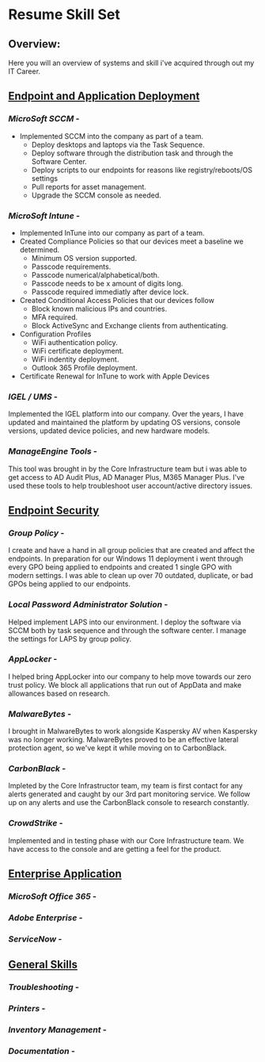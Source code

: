 # Resume Skill Set

## Overview:
Here you will an overview of systems and skill i've acquired through out my IT Career.

## <ins>Endpoint and Application Deployment</ins>
### *MicroSoft SCCM* - 
* Implemented SCCM into the company as part of a team.
  * Deploy desktops and laptops via the Task Sequence.
  * Deploy software through the distribution task and through the Software Center.
  * Deploy scripts to our endpoints for reasons like registry/reboots/OS settings
  * Pull reports for asset management.
  * Upgrade the SCCM console as needed.

### *MicroSoft Intune* - 
* Implemented InTune into our company as part of a team.
* Created Compliance Policies so that our devices meet a baseline we determined.
  * Minimum OS version supported.
  * Passcode requirements.
  * Passcode numerical/alphabetical/both.
  * Passcode needs to be x amount of digits long.
  * Passcode required immediatly after device lock.
* Created Conditional Access Policies that our devices follow
  * Block known malicious IPs and countries.
  * MFA required.
  * Block ActiveSync and Exchange clients from authenticating.
* Configuration Profiles
  * WiFi authentication policy.
  * WiFi certificate deployment.
  * WiFi indentity deployment.
  * Outlook 365 Profile deployment.
* Certificate Renewal for InTune to work with Apple Devices

### *IGEL / UMS* - 
Implemented the IGEL platform into our company. Over the years, I have updated and maintained the platform by updating OS versions, console versions, updated device policies, and new hardware models.
### *ManageEngine Tools* - 
This tool was brought in by the Core Infrastructure team but i was able to get access to AD Audit Plus, AD Manager Plus, M365 Manager Plus. I've used these tools to help troubleshoot user account/active directory issues.

## <ins>Endpoint Security</ins>
### *Group Policy* - 
I create and have a hand in all group policies that are created and affect the endpoints. In preparation for our Windows 11 deployment i went through every GPO being applied to endpoints and created 1 single GPO with modern settings. I was able to clean up over 70 outdated, duplicate, or bad GPOs being applied to our endpoints.
### *Local Password Administrator Solution* - 
Helped implement LAPS into our environment. I deploy the software via SCCM both by task sequence and through the software center. I manage the settings for LAPS by group policy.
### *AppLocker* - 
I helped bring AppLocker into our company to help move towards our zero trust policy. We block all applications that run out of AppData and make allowances based on research.
### *MalwareBytes* - 
I brought in MalwareBytes to work alongside Kaspersky AV when Kaspersky was no longer working. MalwareBytes proved to be an effective lateral protection agent, so we've kept it while moving on to CarbonBlack.
### *CarbonBlack* - 
Impleted by the Core Infrastructor team, my team is first contact for any alerts generated and caught by our 3rd part monitoring service. We follow up on any alerts and use the CarbonBlack console to research constantly.
### *CrowdStrike* - 
Implemented and in testing phase with our Core Infrastructure team. We have access to the console and are getting a feel for the product.

## <ins>Enterprise Application</ins>
### *MicroSoft Office 365* - 
### *Adobe Enterprise* - 
### *ServiceNow* -

## <ins>General Skills</ins>
### *Troubleshooting* -
### *Printers* -
### *Inventory Management* -
### *Documentation* -
